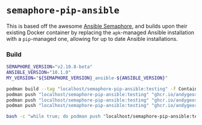 # `semaphore-pip-ansible`

This is based off the awesome [Ansible Semaphore](https://github.com/ansible-semaphore/semaphore/), and builds upon their existing Docker container by replacing the `apk`-managed Ansible installation with a `pip`-managed one, allowing for up to date Ansible installations.

### Build

```sh
SEMAPHORE_VERSION="v2.10.8-beta"
ANSIBLE_VERSION="10.1.0"
MY_VERSION="${SEMAPHORE_VERSION}_ansible-${ANSIBLE_VERSION}"

podman build --tag "localhost/semaphore-pip-ansible:testing" -f Containerfile
podman push "localhost/semaphore-pip-ansible:testing" "ghcr.io/andygeorge/semaphore-pip-ansible:$MY_VERSION"
podman push "localhost/semaphore-pip-ansible:testing" "ghcr.io/andygeorge/semaphore-pip-ansible:ansible-9"
podman push "localhost/semaphore-pip-ansible:testing" "ghcr.io/andygeorge/semaphore-pip-ansible:latest"

bash -c "while true; do podman push "localhost/semaphore-pip-ansible:testing" "ghcr.io/andygeorge/semaphore-pip-ansible:$MY_VERSION"; done"
```
